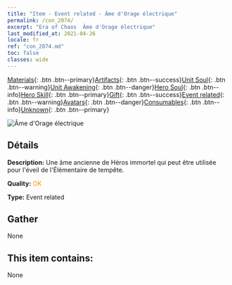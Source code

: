 ```yaml
---
title: "Item - Event related - Âme d'Orage électrique"
permalink: /con_2074/
excerpt: "Era of Chaos  Âme d'Orage électrique"
last_modified_at: 2021-04-26
locale: fr
ref: "con_2074.md"
toc: false
classes: wide
---
```

 [Materials](/ItemsFR/){: .btn .btn--primary}[Artifacts](/ItemsFR/Artifacts/){: .btn .btn--success}[Unit Soul](/ItemsFR/UnitSoul/){: .btn .btn--warning}[Unit Awakening](/ItemsFR/UnitAwakening/){: .btn .btn--danger}[Hero Soul](/ItemsFR/HeroSoul/){: .btn .btn--info}[Hero Skill](/ItemsFR/HeroSkill/){: .btn .btn--primary}[Gift](/ItemsFR/Gift/){: .btn .btn--success}[Event related](/ItemsFR/Events/){: .btn .btn--warning}[Avatars](/ItemsFR/Avatars/){: .btn .btn--danger}[Consumables](/ItemsFR/Consumables/){: .btn .btn--info}[Unknown](/ItemsFR/Unknown/){: .btn .btn--primary}

 ![Âme d'Orage électrique](/images/t/juexing_902.jpg)

## Détails
 **Description:** Une âme ancienne de Héros immortel qui peut être utilisée pour l'éveil de l'Élémentaire de tempête.

 **Quality:** <span style="color: #FF8C00">OK</span>

 **Type:** Event related

## Gather

  None

## This item contains:

  None

